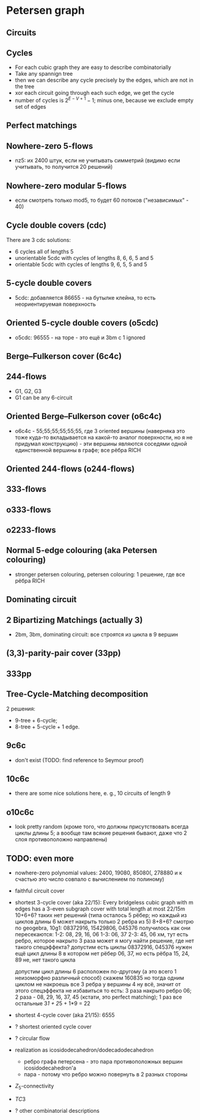 # Petersen graph

## Circuits

## Cycles
- For each cubic graph they are easy to describe combinatorially
- Take any spannign tree
- then we can describe any cycle precisely by the edges, which are not in the tree
- xor each circuit going through each such edge, we get the cycle
- number of cycles is $2^{E-V+1}-1$; minus one, because we exclude empty set of edges

## Perfect matchings

## Nowhere-zero 5-flows
- nz5: их 2400 штук, если не учитывать симметрий (видимо если учитывать, то получится 20 решений)

## Nowhere-zero modular 5-flows
- если смотреть только mod5, то будет 60 потоков ("независимых" - 40)

## Cycle double covers (cdc)
There are 3 cdc solutions:
- 6 cycles all of lengths 5
- unorientable 5cdc with cycles of lengths 8, 6, 6, 5 and 5
- orientable 5cdc with cycles of lengths 9, 6, 5, 5 and 5

## 5-cycle double covers
- 5cdc: добавляется 86655 - на бутылке клейна, то есть неориентируемая поверхность

## Oriented 5-cycle double covers (o5cdc)
- o5cdc: 96555 - на торе - это ещё и 3bm с 1 ignored

## Berge&ndash;Fulkerson cover (6c4c)

## 244-flows
- G1, G2, G3
- G1 can be any 6-circuit

## Oriented Berge&ndash;Fulkerson cover (o6c4c)
- o6c4c - 55;55;55;55;55;55, где 3 oriented вершины (наверняка это тоже куда-то вкладывается на какой-то аналог поверхности, но я не придумал конструкцию) - эти вершины являются соседями одной единственной вершины в графе; все рёбра RICH

## Oriented 244-flows (o244-flows)

## 333-flows

## o333-flows

## o2233-flows

## Normal 5-edge colouring (aka Petersen colouring)
- stronger petersen colouring, petersen colouring: 1 решение, где все рёбра RICH

## Dominating circuit

## 2 Bipartizing Matchings (actually 3)
- 2bm, 3bm, dominating circuit: все строятся из цикла в 9 вершин

## (3,3)-parity-pair cover (33pp)

## 333pp

## Tree-Cycle-Matching decomposition
2 решения:
- 9-tree + 6-cycle;
- 8-tree + 5-cycle + 1 edge.

## 9c6c
- don't exist (TODO: find reference to Seymour proof)

## 10c6c
- there are some nice solutions here, e. g., 10 circuits of length 9

## o10c6c
- look pretty random (кроме того, что должны присутствовать всегда циклы длины 5; а вообще там всякие решения бывают, даже что 2 слоя противоположно направлены)

## TODO: even more

- nowhere-zero polynomial values: 2400, 19080, 85080(, 278880 и к счастью это число совпало с вычислением по полиному)
- faithful circuit cover
- shortest 3-cycle cover (aka 22/15):
    Every bridgeless cubic graph with m edges has a 3-even subgraph cover with total length at most 22/15m
    10+6+6? таких нет решений (типа осталось 5 рёбер; но каждый из циклов длины 6 может накрыть только 2 ребра из 5)
    8+8+6? смотрю по geogebra, 10g1: 08372916, 15429806, 045376
    получилось
    как они пересекаются:
        1-2: 08, 29, 16, 06
        1-3: 06, 37
        2-3: 45, 06
    хм, тут есть ребро, которое накрыто 3 раза
    может я могу найти решение, где нет такого спецэффекта?
    допустим есть циклы 08372916, 045376
    нужен ещё цикл длины 8
    в котором нет рёбер 06, 37, но есть рёбра 15, 24, 89
    не, нет такого цикла

    допустим цикл длины 6 расположен по-другому (а это всего 1 неизоморфно различный способ)
    скажем 160835
    но тогда одним циклом не накроешь все 3 ребра у вершины 4
    ну всё, значит от этого спецэффекта не избавиться
    то есть: 3 раза накрыто ребро 06; 2 раза - 08, 29, 16, 37, 45 (кстати, это perfect matching); 1 раз все остальные
    3*1 + 2*5 + 1*9 = 22
- shortest 4-cycle cover (aka 21/15): 6555
- ? shortest oriented cycle cover
- ? circular flow
- realization as icosidodecahedron/dodecadodecahedron
    - ребро графа петерсена - это пара противоположных вершин icosidodecahedron'а
    - пара - потому что ребро можно повернуть в 2 разных стороны
- $Z_5$-connectivity
- $TC3$
- ? other combinatorial descriptions
